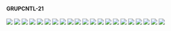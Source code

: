 #### GRUPCNTL-21

![](GRUPCNTL-21-Bottom_Hole_Pressure.png)
![](GRUPCNTL-21-Field_Production_Comparison_Plot.png)
![](GRUPCNTL-21-Field_Sales_Gas_Production_Comparison_Plot.png)
![](GRUPCNTL-21-Gas_Injection_Volumes.png)
![](GRUPCNTL-21-Group_Gas_Injection.png)
![](GRUPCNTL-21-Group_INJE_Gas_Injection_Comparison_Plot.png)
![](GRUPCNTL-21-Group_PROD_Production_Comparison_Plot.png)
![](GRUPCNTL-21-Well_INJ1_Gas_Injection_Comparison_Plot.png)
![](GRUPCNTL-21-Well_INJ2_Gas_Injection_Comparison_Plot.png)
![](GRUPCNTL-21-Well_PROD1_Pressure_Comparison_Plot.png)
![](GRUPCNTL-21-Well_PROD1_Production_and_Mode_of_Control_Plot.png)
![](GRUPCNTL-21-Well_PROD1_Production_Performance.png)
![](GRUPCNTL-21-Well_PROD2_Pressure_Comparison_Plot.png)
![](GRUPCNTL-21-Well_PROD2_Production_and_Mode_of_Control_Plot.png)
![](GRUPCNTL-21-Well_PROD2_Production_Performance.png)
![](GRUPCNTL-21-Well_PROD3_Pressure_Comparison_Plot.png)
![](GRUPCNTL-21-Well_PROD3_Production_and_Mode_of_Control_Plot.png)
![](GRUPCNTL-21-Well_PROD3_Production_Performance.png)
![](GRUPCNTL-21-Well_PROD4_Pressure_Comparison_Plot.png)
![](GRUPCNTL-21-Well_PROD4_Production_and_Mode_of_Control_Plot.png)
![](GRUPCNTL-21-Well_PROD4_Production_Performance.png)
